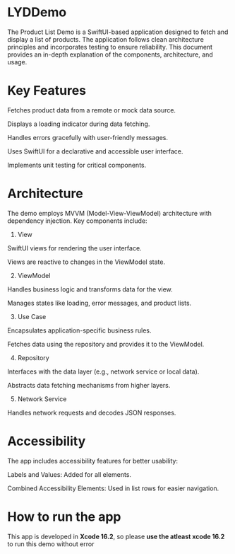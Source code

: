 # LYDDemo
The Product List Demo is a SwiftUI-based application designed to fetch and display a list of products. The application follows clean architecture principles and incorporates testing to ensure reliability. This document provides an in-depth explanation of the components, architecture, and usage.

# Key Features

Fetches product data from a remote or mock data source.

Displays a loading indicator during data fetching.

Handles errors gracefully with user-friendly messages.

Uses SwiftUI for a declarative and accessible user interface.

Implements unit testing for critical components.

# Architecture

The demo employs MVVM (Model-View-ViewModel) architecture with dependency injection. Key components include:

1. View

SwiftUI views for rendering the user interface.

Views are reactive to changes in the ViewModel state.

2. ViewModel

Handles business logic and transforms data for the view.

Manages states like loading, error messages, and product lists.

3. Use Case

Encapsulates application-specific business rules.

Fetches data using the repository and provides it to the ViewModel.

4. Repository

Interfaces with the data layer (e.g., network service or local data).

Abstracts data fetching mechanisms from higher layers.

5. Network Service

Handles network requests and decodes JSON responses.

# Accessibility

The app includes accessibility features for better usability:

Labels and Values: Added for all elements.

Combined Accessibility Elements: Used in list rows for easier navigation.


# How to run the app
This app is developed in **Xcode 16.2**, so please **use the atleast xcode 16.2** to run this demo without error

